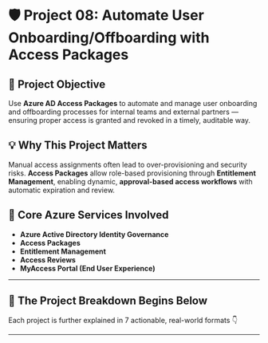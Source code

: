 # 🛡️ Project 08: Automate User Onboarding/Offboarding with Access Packages

## 📌 Project Objective  
Use **Azure AD Access Packages** to automate and manage user onboarding and offboarding processes for internal teams and external partners — ensuring proper access is granted and revoked in a timely, auditable way.

## 💡 Why This Project Matters  
Manual access assignments often lead to over-provisioning and security risks. **Access Packages** allow role-based provisioning through **Entitlement Management**, enabling dynamic, **approval-based access workflows** with automatic expiration and review.

## 🧰 Core Azure Services Involved  
- **Azure Active Directory Identity Governance**  
- **Access Packages**  
- **Entitlement Management**  
- **Access Reviews**  
- **MyAccess Portal (End User Experience)**

---

## 🔁 The Project Breakdown Begins Below  
Each project is further explained in 7 actionable, real-world formats 👇

---
